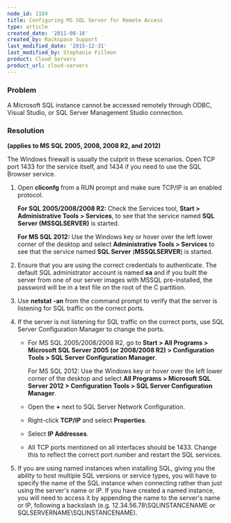 ```yaml
---
node_id: 1184
title: Configuring MS SQL Server for Remote Access
type: article
created_date: '2011-08-16'
created_by: Rackspace Support
last_modified_date: '2015-12-31'
last_modified_by: Stephanie Fillmon
product: Cloud Servers
product_url: cloud-servers
---
```


### Problem

A Microsoft SQL instance cannot be accessed remotely through ODBC,
Visual Studio, or SQL Server Management Studio connection.

### Resolution

**(applies to MS SQL 2005, 2008, 2008 R2, and 2012)**

The Windows firewall is usually the culprit in these scenarios. Open TCP
port 1433 for the service itself, and 1434 if you need to use the SQL
Browser service.

1.  Open **cliconfg** from a RUN prompt and make sure TCP/IP is an
    enabled protocol.

    **For SQL 2005/2008/2008 R2:** Check the Services tool,
    **Start > Administrative Tools > Services**, to
    see that the service named **SQL Server (MSSQLSERVER)** is started.

    **For MS SQL 2012:** Use the Windows key or hover over the left
    lower corner of the desktop and select **Administrative Tools > Services** to see that the service named **SQL Server**
    (**MSSQLSERVER**) is started.

2.  Ensure that you are using the correct credentials to authenticate.
    The default SQL administrator account is named **sa** and if you
    built the server from one of our server images with MSSQL
    pre-installed, the password will be in a text file on the root of
    the C partition.
3.  Use **netstat -an** from the command prompt to verify that the
    server is listening for SQL traffic on the correct ports.
4.  If the server is not listening for SQL traffic on the correct ports,
    use SQL Server Configuration Manager to change the ports.
    -   For MS SQL 2005/2008/2008 R2, go to **Start > All
        Programs > Microsoft SQL Server 2005 (or 2008/2008
        R2) > Configuration Tools > SQL Server
        Configuration Manager**.

        For MS SQL 2012: Use the Windows key or hover over the left
        lower corner of the desktop and select **All Programs > Microsoft SQL Server 2012 > Configuration Tools > SQL Server Configuration Manager**.

    -   Open the **+** next to SQL Server Network Configuration.
    -   Right-click **TCP/IP** and select **Properties**.
    -   Select **IP Addresses**.
    -   All TCP ports mentioned on all interfaces should be 1433. Change
        this to reflect the correct port number and restart the
        SQL services.

5.  If you are using named instances when installing SQL,  giving you
    the ability to host multiple SQL versions or service types, you will
    have to specify the name of the SQL instance when connecting rather
    than just using the server's name or IP.  If you have created a
    named instance, you will need to access it by appending the name to
    the server's name or IP, following a backslash (e.g.
    12.34.56.78\\SQLINSTANCENAME or SQLSERVERNAME\\SQLINSTANCENAME).
